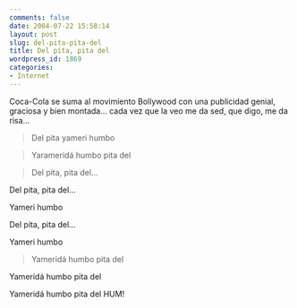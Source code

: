 ```yaml
---
comments: false
date: 2004-07-22 15:58:14
layout: post
slug: del-pita-pita-del
title: Del pita, pita del
wordpress_id: 1869
categories:
- Internet
---
```


Coca-Cola se suma al movimiento Bollywood con una publicidad genial, graciosa y bien montada… cada vez que la veo me da sed, que digo, me da risa…





> Del pita yameri humbo
> 
> 


> 
> Yarameridá humbo pita del
> 
> 


> 
> Del pita, pita del…  

Del pita, pita del…  

Yameri humbo  

Del pita, pita del…  

Yameri humbo
> 
> 


> 
> Yameridá humbo pita del  

Yameridá humbo pita del  

Yameridá humbo pita del HUM!




 
